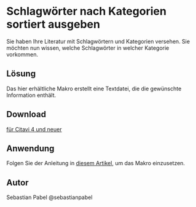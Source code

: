 # Schlagwörter nach Kategorien sortiert ausgeben

Sie haben Ihre Literatur mit Schlagwörtern und Kategorien versehen. Sie möchten nun wissen, welche Schlagwörter in welcher Kategorie vorkommen.

## Lösung
Das hier erhältliche Makro erstellt eine Textdatei, die die gewünschte Information enthält.


## Download
[für Citavi 4 und neuer](C4+_List_Keywords_for_Categories.cs)

## Anwendung
Folgen Sie der Anleitung in [diesem Artikel](\readme.de.md), um das Makro einzusetzen.

## Autor
Sebastian Pabel @sebastianpabel